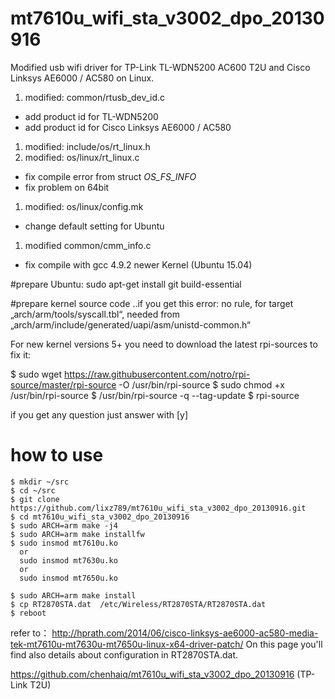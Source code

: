 # mt7610u_wifi_sta_v3002_dpo_20130916
Modified usb wifi driver for TP-Link TL-WDN5200 AC600 T2U and Cisco Linksys AE6000 / AC580 on Linux. 
1. modified:   common/rtusb_dev_id.c 
 * add product id for TL-WDN5200
 * add product id for Cisco Linksys AE6000 / AC580
1. modified:   include/os/rt_linux.h 
1. modified:   os/linux/rt_linux.c
 * fix compile error from struct _OS_FS_INFO_
 * fix problem on 64bit
1. modified:   os/linux/config.mk
 * change default setting for Ubuntu 
1. modified  common/cmm_info.c 
 * fix compile with gcc 4.9.2 newer Kernel (Ubuntu 15.04)

#prepare
Ubuntu: sudo apt-get install git build-essential

#prepare kernel source code
..if you get this error: no rule, for target „arch/arm/tools/syscall.tbl“, 
  needed from „arch/arm/include/generated/uapi/asm/unistd-common.h“
  
  For new kernel versions 5+ you need to download the latest rpi-sources to fix it:

$ sudo wget https://raw.githubusercontent.com/notro/rpi-source/master/rpi-source -O /usr/bin/rpi-source
$ sudo chmod +x /usr/bin/rpi-source
$ /usr/bin/rpi-source -q --tag-update
$ rpi-source
 
 if you get any question just answer with [y]


# how to use
```
$ mkdir ~/src
$ cd ~/src
$ git clone https://github.com/lixz789/mt7610u_wifi_sta_v3002_dpo_20130916.git
$ cd mt7610u_wifi_sta_v3002_dpo_20130916
$ sudo ARCH=arm make -j4
$ sudo ARCH=arm make installfw
$ sudo insmod mt7610u.ko
  or
  sudo insmod mt7630u.ko
  or
  sudo insmod mt7650u.ko
  
$ sudo ARCH=arm make install
$ cp RT2870STA.dat  /etc/Wireless/RT2870STA/RT2870STA.dat
$ reboot
```
refer to：
http://hprath.com/2014/06/cisco-linksys-ae6000-ac580-media-tek-mt7610u-mt7630u-mt7650u-linux-x64-driver-patch/
On this page you'll find also details about configuration in RT2870STA.dat.

https://github.com/chenhaiq/mt7610u_wifi_sta_v3002_dpo_20130916 (TP-Link T2U)



